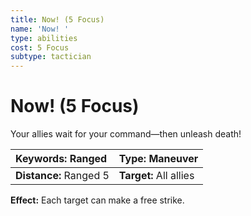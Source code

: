 ```yaml
---
title: Now! (5 Focus)
name: 'Now! '
type: abilities
cost: 5 Focus
subtype: tactician
---
```


# Now! (5 Focus)

Your allies wait for your command—then unleash death!

| **Keywords:** Ranged   | **Type:** Maneuver     |
| :--------------------- | :--------------------- |
| **Distance:** Ranged 5 | **Target:** All allies |

**Effect:** Each target can make a free strike.
